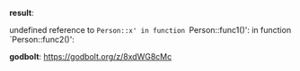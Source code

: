 **result**:
 
undefined reference to `Person::x'
in function `Person::func1()':
in function `Person::func2()':
 
**godbolt**: https://godbolt.org/z/8xdWG8cMc
